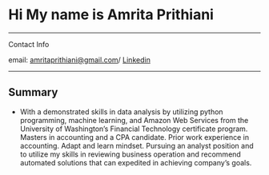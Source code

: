 # Hi My name is Amrita Prithiani

----

Contact Info

email: amritaprithiani@gmail.com/ [Linkedin][https://www.linkedin.com/in/amrita-prithiani-2abb6517/]

-----

## Summary

- With a demonstrated skills in data analysis by utilizing python programming, machine learning, and Amazon Web Services from the University of Washington’s Financial Technology certificate program. Masters in accounting and a CPA candidate. Prior work experience in accounting. Adapt and learn mindset. Pursuing an analyst position and to utilize my skills in reviewing business operation and recommend automated solutions that can expedited in achieving company’s goals.

<!---
amritaprithiani/amritaprithiani is a ✨ special ✨ repository because its `README.md` (this file) appears on your GitHub profile.
You can click the Preview link to take a look at your changes.
--->

[https://www.linkedin.com/in/amrita-prithiani-2abb6517/]: https://www.linkedin.com/in/amrita-prithiani-2abb6517/
